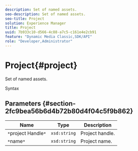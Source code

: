 ```yaml
---
description: Set of named assets.
seo-description: Set of named assets.
seo-title: Project
solution: Experience Manager
title: Project
uuid: 7b933c10-d566-4c88-a7c5-c161e4e2cb91
feature: "Dynamic Media Classic,SDK/API"
role: "Developer,Administrator"
---
```


# Project{#project}

Set of named assets.

 Syntax 

## Parameters {#section-2fc9bea56b6d4b72b80d4f04c5f9b862}

|  Name  | Type  | Description  |
|---|---|---|
|  `*`project Handle`*`  | `xsd:string`  | Project handle.  |
|  `*`name`*`  | `xsd:string`  | Project name.  |


